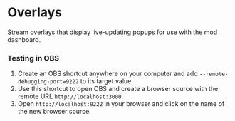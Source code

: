 # Overlays

Stream overlays that display live-updating popups for use with the mod dashboard.

### Testing in OBS

1. Create an OBS shortcut anywhere on your computer and add `--remote-debugging-port=9222` to its target value.
1. Use this shortcut to open OBS and create a browser source with the remote URL `http://localhost:3000`.
1. Open `http://localhost:9222` in your browser and click on the name of the new browser source.
